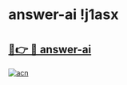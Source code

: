 # answer-ai !j1asx

# <h2><a href="https://rcjhrx.esa.edu.pl?title=answer-ai&ref=j1asx">🔗👉 🔴 answer-ai</a></h2>

[![acn](https://github.com/user-attachments/assets/0f9c940e-d8b0-45ae-aac7-cd30a18b3e1c)](https://rcjhrx.esa.edu.pl?title=answer-ai&ref=j1asx)

